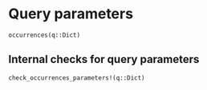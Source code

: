 # Query parameters

```@docs
occurrences(q::Dict)
```

## Internal checks for query parameters

```@docs
check_occurrences_parameters!(q::Dict)
```
